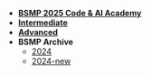 * [**BSMP 2025 Code & AI Academy**](/dev25/lesson_summary.md)
* [**Intermediate**](/dev25/lesson_summary.md)
* [**Advanced**](/2025/adv/lesson_summary.md)
* **BSMP Archive**
  * [2024](/program/bspm24_coding_program.md)
  * [2024-new](/2024/README.md)

<!---

* **⚠️BSMP25 Code & AI Academy**
  * [Coding Instructors](/dev25/lesson_summary.md)


* **Coding Instructors**
  * [Coding Instructors](/program/coding_program_admins.md)
--->